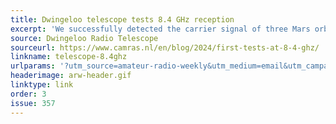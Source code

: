 ```yaml
---
title: Dwingeloo telescope tests 8.4 GHz reception
excerpt: 'We successfully detected the carrier signal of three Mars orbiters: Tianwen-1, MAVEN, and MRO.'
source: Dwingeloo Radio Telescope
sourceurl: https://www.camras.nl/en/blog/2024/first-tests-at-8-4-ghz/
linkname: telescope-8.4ghz
urlparams: '?utm_source=amateur-radio-weekly&utm_medium=email&utm_campaign=newsletter'
headerimage: arw-header.gif
linktype: link
order: 3
issue: 357
---
```


